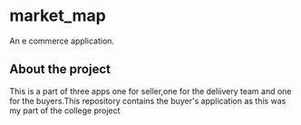 # market_map

An e commerce application.
## About the project

This is a part of three apps one for seller,one for the deliivery team and one for the buyers.This repository contains the buyer's application as this was my part of the college project
